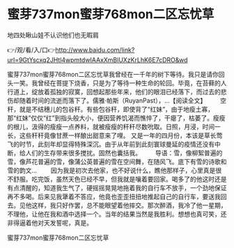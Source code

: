 # 蜜芽737mon蜜芽768mon二区忘忧草
地四处瞅山娃不认识他们也无暇肩

👉/观/看/入/口👉http://www.baidu.com/link?url=9GtYscxq2JHtl4wpmtdwIAAxXmBlUXzKrLhK6E7cDRO&wd

蜜芽737mon蜜芽768mon二区忘忧草我曾经在一千年的树下等待。我只是请你回头一笑。我曾经在菩提下烧香，只是为了等待一种生命的轮回。毕竟，在苔藓的人行道上，绽放着孤独的寂寞，回想起那些年来，他们的眼泪已经落下，而过去的悲伤却随着时间的流逝而落下了。儒雅·帕斯（RuyanPast），...【阅读全文】
　　空秆，就是不结穗儿的包谷秆。有些包谷秆，即使背了“红妹”，由于地瘦土寡，那“红妹”仅仅“红”到指头般大小，便因营养饥渴而憔悴了，干瘪了，枯萎了。瘦瘦的根儿，汲得的瘦瘦一点养料，就被瘦瘦的秆秆尽数吮取。日照，月浸，时间一长，这些秆秆竟像甘蔗一样酿出甜意来了哩。
	又是一年的四月份，本该是草长莺飞的时节，此刻年却显得特殊深沉。由于从年前到此刻寰球曼延的疫情还没有中断，给人们的生存带来很多搅扰。固然也囊括我。
　　导语：雪，像柳絮普遍的雪，像芦花普遍的雪，像蒲公英普遍的雪在空间舞，在随风飞。底下有雪的诗歌和雪的韵文...
　　因为我是初次去他家，也不好说什么，瞧他那样子，心里真是很不舒服。吃完饭，虽然天色已经不早，但我就是嚷着要回家。喝多了的他这时还是有点清醒的，知道我生气了，硬摇摇晃晃地拖着我的自行车不放手，一个劲地保证再不多喝。后来见我犟着不答应，他竟也歪歪扭扭地推起自己的自行车，要送我回去。见他这样，我只好作罢，总不能眼望着他摔交。那次醉酒，我冷了他一星期，不理他，让他在我和酒中选择一个。当年的结果当然是我胜利。想想也真可笑，还非得逼着他对天发誓呢，真是。

蜜芽737mon蜜芽768mon二区忘忧草
